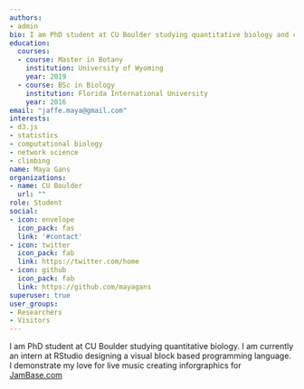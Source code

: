 ```yaml
---
authors:
- admin
bio: I am PhD student at CU Boulder studying quantitative biology and currently I am an intern at RStudio designing a visual block based programming language. I love live music and create music related inforgraphics for JamBase.com
education:
  courses:
  - course: Master in Botany
    institution: University of Wyoming
    year: 2019
  - course: BSc in Biology
    institution: Florida International University
    year: 2016
email: "jaffe.maya@gmail.com"
interests:
- d3.js
- statistics
- computational biology
- network science
- climbing
name: Maya Gans
organizations:
- name: CU Boulder
  url: ""
role: Student
social:
- icon: envelope
  icon_pack: fas
  link: '#contact'
- icon: twitter
  icon_pack: fab
  link: https://twitter.com/home
- icon: github
  icon_pack: fab
  link: https://github.com/mayagans
superuser: true
user_groups:
- Researchers
- Visitors
---
```


I am PhD student at CU Boulder studying quantitative biology. I am currently an intern at RStudio designing a visual block based programming language. I demonstrate my love for live music creating inforgraphics for [JamBase.com](https://www.jambase.com/article/new-orleans-jazz-fest-after-dark-deep-dive)
